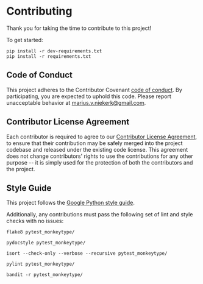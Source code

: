# Contributing

Thank you for taking the time to contribute to this project!

To get started:
```
pip install -r dev-requirements.txt
pip install -r requirements.txt
```

## Code of Conduct

This project adheres to the Contributor Covenant [code of conduct](CODE_OF_CONDUCT.md).
By participating, you are expected to uphold this code.
Please report unacceptable behavior at
[marius.v.niekerk@gmail.com](mailto:marius.v.niekerk@gmail.com).

## Contributor License Agreement

Each contributor is required to agree to our
[Contributor License Agreement](https://www.clahub.com/agreements/kensho-technologies/pytest-monkeytype),
to ensure that their contribution may be safely merged into the project codebase and
released under the existing code license. This agreement does not change contributors'
rights to use the contributions for any other purpose -- it is simply used for the protection
of both the contributors and the project.

## Style Guide

This project follows the
[Google Python style guide](https://google.github.io/styleguide/pyguide.html).

Additionally, any contributions must pass the following set of lint and style checks with no issues:
```
flake8 pytest_monkeytype/

pydocstyle pytest_monkeytype/

isort --check-only --verbose --recursive pytest_monkeytype/

pylint pytest_monkeytype/

bandit -r pytest_monkeytype/
```
